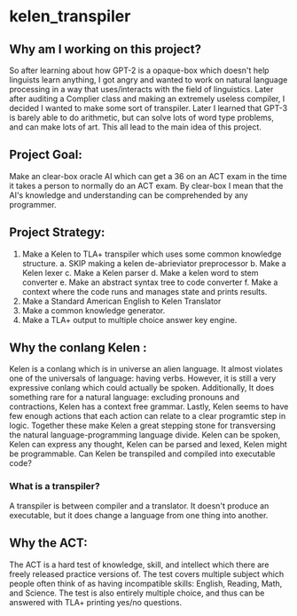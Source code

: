 # kelen_transpiler

## Why am I working on this project?
So after learning about how GPT-2 is a opaque-box which doesn't help linguists learn anything, I got angry and wanted to work on natural language processing in a way that uses/interacts with the field of linguistics. Later after auditing a Complier class and making an extremely useless compiler, I decided I wanted to make some sort of transpiler. Later I learned that GPT-3 is barely able to do arithmetic, but can solve lots of word type problems, and can make lots of art. This all lead to the main idea of this project.

## Project Goal:
Make an clear-box oracle AI which can get a 36 on an ACT exam in the time it takes a person to normally do an ACT exam.
By clear-box I mean that the AI's knowledge and understanding can be comprehended by any programmer.

## Project Strategy:
1. Make a Kelen to TLA+ transpiler which uses some common knowledge structure.
  a. SKIP making a kelen de-abrieviator preprocessor
  b. Make a Kelen lexer
  c. Make a Kelen parser
  d. Make a kelen word to stem converter
  e. Make an abstract syntax tree to code converter
  f. Make a context where the code runs and manages state and prints results.
2. Make a Standard American English to Kelen Translator
3. Make a common knowledge generator.
4. Make a TLA+ output to multiple choice answer key engine.

## Why the conlang Kelen :
Kelen is a conlang which is in universe an alien language. It almost violates one of the universals of language: having verbs. However, it is still a very expressive conlang which could actually be spoken. Additionally, It does something rare for a natural language: excluding pronouns and contractions, Kelen has a context free grammar. Lastly,  Kelen seems to have few enough actions that each action can relate to a clear programtic step in logic. Together these make Kelen a great stepping stone for transversing the natural language-programming language divide. Kelen can be spoken, Kelen can express any thought, Kelen can be parsed and lexed, Kelen might be programmable. Can Kelen be transpiled and compiled into executable code?
### What is a transpiler?
A transpiler is between compiler and a translator. It doesn't produce an executable, but it does change a language from one thing into another.

## Why the ACT:
The ACT is a hard test of knowledge, skill, and intellect which there are freely released practice versions of. The test covers multiple subject which people often think of as having incompatible skills: English, Reading, Math, and Science. The test is also entirely multiple choice, and thus can be answered with TLA+ printing yes/no questions.

